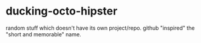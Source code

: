 ducking-octo-hipster
====================

random stuff which doesn't have its own project/repo. github "inspired" the "short and memorable" name.

